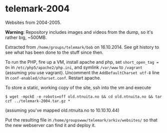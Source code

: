 telemark-2004
=============

Websites from 2004-2005.

**Warning**: Repository includes images and videos from the dump, so it's rather big, ~500MB.

Extracted from `/home/groups/telemark/bob` on 16.10.2014. See git history to see what has been done to the stuff since then.

To run the PHP, fire up a VM, install apache and php, set `short_open_tag = On` in `/etc/php5/apache2/php.ini`, and symlink `/var/www` to `/vagrant` (assuming you use vagrant). Uncomment the `AddDefaultCharset utf-8` line in `conf-enabled/charset.conf`. Restart apache.

To store a static, working copy of the site, ssh into the vm and execute

	$ wget -mpckE -e robots=off old.ntnuita.no && cd old.ntnuita.no && tar czf ../telemark-2004.tar.gz *

(assuming you've mapped old.ntnuita.no to 10.10.10.44)

Put the resulting file in `/home/groupswww/telemark/arkiv/websites/` so that the new webserver can find it and deploy it.
